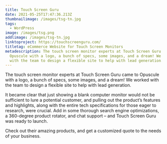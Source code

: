 ```yaml
---
title: Touch Screen Guru
date: 2021-05-25T17:47:36.213Z
thumbnailimage: /images/tsg-tn.jpg
tags:
  - WordPress
image: /images/tsg.png
addlimage: /images/tsg-tn.jpg
linktoproject: https://touchscreenguru.com/
titletag: eCommerce Website for Touch Screen Monitors
metadescription: The touch screen monitor experts at Touch Screen Guru came to
  Opuscule with a logo, a bunch of specs, some images, and a dream! We worked
  with the team to design a flexible site to help with lead generation.
---
```

The touch screen monitor experts at Touch Screen Guru came to Opuscule with a logo, a bunch of specs, some images, and a dream! We worked with the team to design a flexible site to help with lead generation.

It became clear that just showing a blank computer monitor would not be sufficient to lure a potential customer, and pulling out the product’s features and highlights, along with the entire tech specifications for those eager to research, were crucial. Add in some thorough search engine optimizations, a 360-degree product rotator, and chat support – and Touch Screen Guru was ready to launch.

Check out their amazing products, and get a customized quote to the needs of your business.